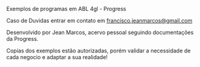 Exemplos de programas em ABL 4gl - Progress 

Caso de Duvidas entrar em contato em francisco.jeanmarcos@gmail.com

Desenvolvido por Jean Marcos, acervo pessoal seguindo documentações da Progress.

Copias dos exemplos estão autorizadas, porém validar a necessidade de cada negocio e adaptar a sua realidade!
